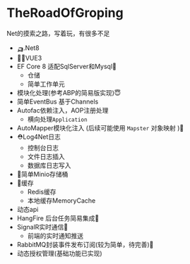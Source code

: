 # TheRoadOfGroping
Net的摸索之路，写着玩，有很多不足
- 🛺.Net8
- 😶‍🌫️VUE3
- EF Core 8 适配SqlServer和Mysql🎏
  - 仓储
  - 简单工作单元
- 模块化处理(参考ABP的简易版实现)😇
- 简单EventBus 基于Channels
- Autofac依赖注入，AOP注册处理
    - 横向处理`Application`
- AutoMapper模块化注入 (后续可能使用 `Mapster` 对象映射 )🍔
- ⛑️Log4Net日志
    - 控制台日志
    - 文件日志插入
    - 数据库日志写入
- 👒简单Minio存储桶
- 🎪缓存
    - Redis缓存
    - 本地缓存MemoryCache
- 动态api
- HangFire 后台任务简易集成🎢
- SignalR实时通信🚋
    - 前端的实时通知推送
- RabbitMQ封装事件发布订阅(较为简单，待完善)🪇
- 动态授权管理(基础功能已实现)
